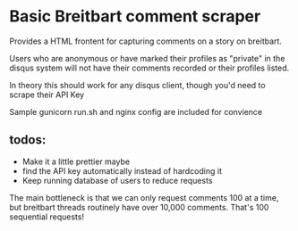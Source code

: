 # Basic Breitbart comment scraper

Provides a HTML frontent for capturing comments on a story on breitbart.

Users who are anonymous or have marked their profiles as "private" in the disqus system will not have their comments recorded or their profiles listed.

In theory this should work for any disqus client, though you'd need to scrape their API Key

Sample gunicorn run.sh and nginx config are included for convience

## todos:
* Make it a little prettier maybe
* find the API key automatically instead of hardcoding it
* Keep running database of users to reduce requests

The main bottleneck is that we can only request comments 100 at a time, but breitbart threads routinely have over 10,000 comments. That's 100 sequential requests!
